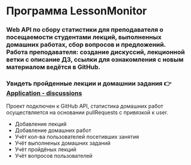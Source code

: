 # Программа LessonMonitor

<h3> Web API по сбору статистики для преподавателя о посещаемости студентами лекций,
выполненных домашних работах, сбор вопросов и предложений. <br>
Работа преподавателя: создание дискуссий, лекционной ветки с описание ДЗ, ссылки для ознакомления с новым материалом ведётся в GitHub.
</h3> 

### Увидеть пройденные лекции и домашнии задания 👉 [Application - discussions](https://github.com/cleannetcode/LessonMonitor/discussions)

Проект подключен к GitHub API, статистика домашних работ осуществляется на основании pullRequests с привязкой к user. 
* Добавление лекций
* Добавление домашних работ
* Учёт кол-ва пользователей посетивших занятия
* Учёт выполненых домашних заданий
* Учёт пройдёных лекций
* Учёт вопросов пользователей
